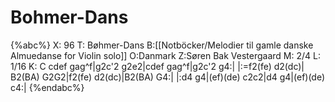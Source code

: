 # Bohmer-Dans

{%abc%}
X: 96
T: Bøhmer-Dans
B:[[Notböcker/Melodier til gamle danske Almuedanse for Violin solo]]
O:Danmark
Z:Søren Bak Vestergaard
M: 2/4
L: 1/16
K: C
cdef gag^f|g2c'2 g2e2|cdef gag^f|g2c'2 g4:| |:=f2(fe) d2(dc)|\
B2(BA) G2G2|f2(fe) d2(dc)|B2(BA) G4:| |:d4 g4|(ef)(de) c2c2|d4 g4|(ef)(de) c4:|
{%endabc%}
